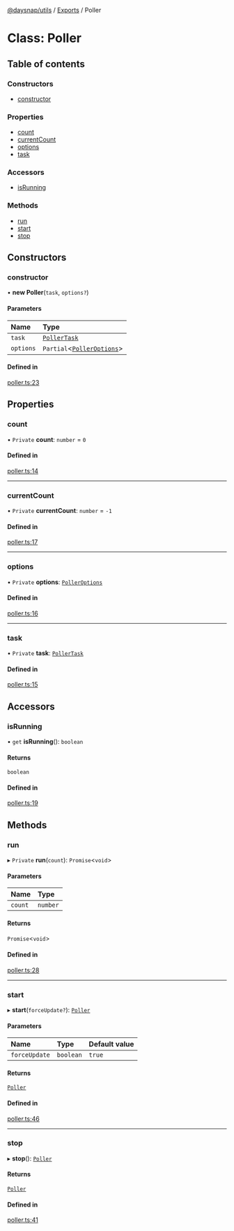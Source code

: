 [@daysnap/utils](../README.md) / [Exports](../modules.md) / Poller

# Class: Poller

## Table of contents

### Constructors

- [constructor](Poller.md#constructor)

### Properties

- [count](Poller.md#count)
- [currentCount](Poller.md#currentcount)
- [options](Poller.md#options)
- [task](Poller.md#task)

### Accessors

- [isRunning](Poller.md#isrunning)

### Methods

- [run](Poller.md#run)
- [start](Poller.md#start)
- [stop](Poller.md#stop)

## Constructors

### constructor

• **new Poller**(`task`, `options?`)

#### Parameters

| Name | Type |
| :------ | :------ |
| `task` | [`PollerTask`](../modules.md#pollertask) |
| `options` | `Partial`<[`PollerOptions`](../interfaces/PollerOptions.md)\> |

#### Defined in

[poller.ts:23](https://github.com/daysnap/utils/blob/575dd13/src/poller.ts#L23)

## Properties

### count

• `Private` **count**: `number` = `0`

#### Defined in

[poller.ts:14](https://github.com/daysnap/utils/blob/575dd13/src/poller.ts#L14)

___

### currentCount

• `Private` **currentCount**: `number` = `-1`

#### Defined in

[poller.ts:17](https://github.com/daysnap/utils/blob/575dd13/src/poller.ts#L17)

___

### options

• `Private` **options**: [`PollerOptions`](../interfaces/PollerOptions.md)

#### Defined in

[poller.ts:16](https://github.com/daysnap/utils/blob/575dd13/src/poller.ts#L16)

___

### task

• `Private` **task**: [`PollerTask`](../modules.md#pollertask)

#### Defined in

[poller.ts:15](https://github.com/daysnap/utils/blob/575dd13/src/poller.ts#L15)

## Accessors

### isRunning

• `get` **isRunning**(): `boolean`

#### Returns

`boolean`

#### Defined in

[poller.ts:19](https://github.com/daysnap/utils/blob/575dd13/src/poller.ts#L19)

## Methods

### run

▸ `Private` **run**(`count`): `Promise`<`void`\>

#### Parameters

| Name | Type |
| :------ | :------ |
| `count` | `number` |

#### Returns

`Promise`<`void`\>

#### Defined in

[poller.ts:28](https://github.com/daysnap/utils/blob/575dd13/src/poller.ts#L28)

___

### start

▸ **start**(`forceUpdate?`): [`Poller`](Poller.md)

#### Parameters

| Name | Type | Default value |
| :------ | :------ | :------ |
| `forceUpdate` | `boolean` | `true` |

#### Returns

[`Poller`](Poller.md)

#### Defined in

[poller.ts:46](https://github.com/daysnap/utils/blob/575dd13/src/poller.ts#L46)

___

### stop

▸ **stop**(): [`Poller`](Poller.md)

#### Returns

[`Poller`](Poller.md)

#### Defined in

[poller.ts:41](https://github.com/daysnap/utils/blob/575dd13/src/poller.ts#L41)
